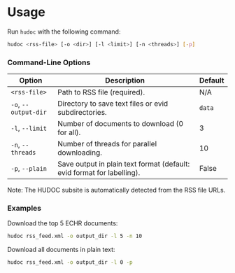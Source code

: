 # Usage

Run `hudoc` with the following command:

```bash
hudoc <rss-file> [-o <dir>] [-l <limit>] [-n <threads>] [-p]
```

### Command-Line Options

| Option                | Description                                                                 | Default         |
|-----------------------|-----------------------------------------------------------------------------|-----------------|
| `<rss-file>`          | Path to RSS file (required).                                                | N/A             |
| `-o`, `--output-dir`  | Directory to save text files or evid subdirectories.                         | `data`          |
| `-l`, `--limit`       | Number of documents to download (0 for all).                                 | 3               |
| `-n`, `--threads`     | Number of threads for parallel downloading.                                  | 10              |
| `-p`, `--plain`       | Save output in plain text format (default: evid format for labelling).       | False           |

Note: The HUDOC subsite is automatically detected from the RSS file URLs.

### Examples

Download the top 5 ECHR documents:

```bash
hudoc rss_feed.xml -o output_dir -l 5 -n 10
```

Download all documents in plain text:

```bash
hudoc rss_feed.xml -o output_dir -l 0 -p
```
